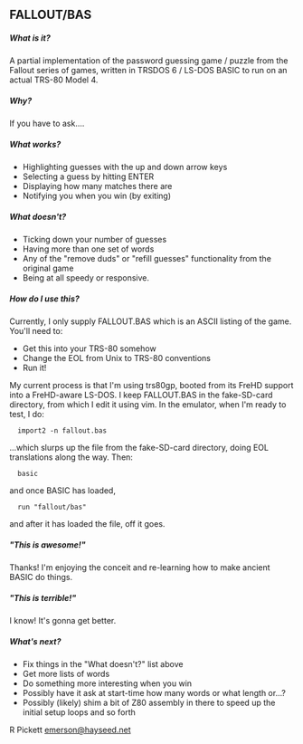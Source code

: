## FALLOUT/BAS

##### What is it?

A partial implementation of the password guessing game / puzzle from the Fallout series of games, written in TRSDOS 6 / LS-DOS BASIC to run on an actual TRS-80 Model 4.

##### Why?

If you have to ask....

##### What works?

* Highlighting guesses with the up and down arrow keys
* Selecting a guess by hitting ENTER
* Displaying how many matches there are
* Notifying you when you win (by exiting)

##### What doesn't?

* Ticking down your number of guesses
* Having more than one set of words
* Any of the "remove duds" or "refill guesses" functionality from the original game
* Being at all speedy or responsive.

##### How do I use this?

Currently, I only supply FALLOUT.BAS which is an ASCII listing of the game.  You'll need to:

* Get this into your TRS-80 somehow
* Change the EOL from Unix to TRS-80 conventions
* Run it!

My current process is that I'm using trs80gp, booted from its FreHD support into a FreHD-aware LS-DOS.  I keep FALLOUT.BAS in the fake-SD-card directory, from which I edit it using vim.  In the emulator, when I'm ready to test, I do:
```
  import2 -n fallout.bas
```
...which slurps up the file from the fake-SD-card directory, doing EOL translations along the way.  Then:
```
  basic
```
and once BASIC has loaded,
```
  run "fallout/bas"
```
and after it has loaded the file, off it goes.


##### "This is awesome!"

Thanks!  I'm enjoying the conceit and re-learning how to make ancient BASIC do things.

##### "This is terrible!"

I know!  It's gonna get better.

##### What's next?

* Fix things in the "What doesn't?" list above
* Get more lists of words
* Do something more interesting when you win
* Possibly have it ask at start-time how many words or what length or...?
* Possibly (likely) shim a bit of Z80 assembly in there to speed up the initial setup loops and so forth


R Pickett emerson@hayseed.net
